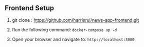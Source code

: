 ## Frontend Setup

1. git clone : https://github.com/harrisrui/news-app-frontend.git

2. Run the following command: `docker-compose up -d`

3. Open your browser and navigate to: `http://localhost:3000`
